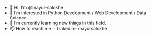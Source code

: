 - 👋 Hi, I’m @mayur-salokhe
- 👀 I’m interested in Python Development / Web Development / Data Science
- 🌱 I’m currently learning new things in this field.
- 📫 How to reach me :- Linkedin:- mayursalokhe

<!---
mayur-salokhe/mayur-salokhe is a ✨ special ✨ repository because its `README.md` (this file) appears on your GitHub profile.
You can click the Preview link to take a look at your changes.
--->
